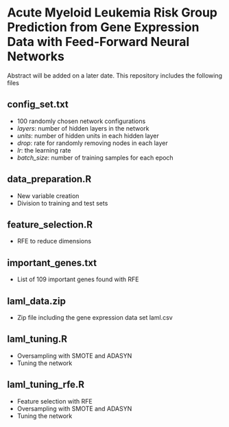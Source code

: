 # Acute Myeloid Leukemia Risk Group Prediction from Gene Expression Data with Feed-Forward Neural Networks

Abstract will be added on a later date. This repository includes the following files

## config_set.txt
* 100 randomly chosen network configurations
* *layers*: number of hidden layers in the network
* *units*: number of hidden units in each hidden layer
* *drop*: rate for randomly removing nodes in each layer
* *lr*: the learning rate
* *batch_size*: number of training samples for each epoch


## data_preparation.R
* New variable creation
* Division to training and test sets

## feature_selection.R
* RFE to reduce dimensions

## important_genes.txt
* List of 109 important genes found with RFE

## laml_data.zip
* Zip file including the gene expression data set laml.csv

## laml_tuning.R
* Oversampling with SMOTE and ADASYN
* Tuning the network

## laml_tuning_rfe.R
* Feature selection with RFE
* Oversampling with SMOTE and ADASYN
* Tuning the network
